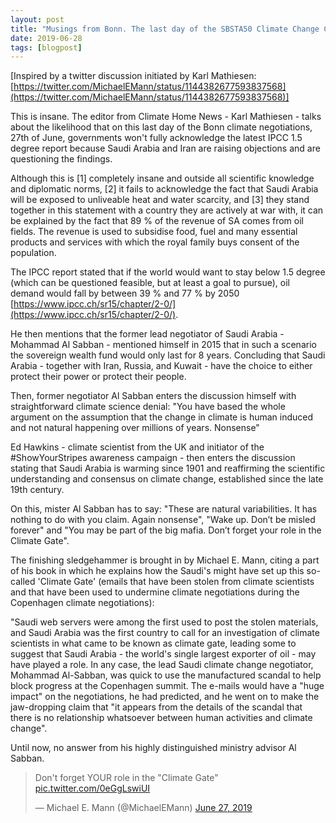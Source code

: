 ```yaml
---
layout: post
title: "Musings from Bonn. The last day of the SBSTA50 Climate Change Conference"
date: 2019-06-28
tags: [blogpost]
---
```


[Inspired by a twitter discussion initiated by Karl Mathiesen: [https://twitter.com/MichaelEMann/status/1144382677593837568](https://twitter.com/MichaelEMann/status/1144382677593837568)]

This is insane. The editor from Climate Home News - Karl Mathiesen - talks about the likelihood that on this last day of the Bonn climate negotiations, 27th of June, governments won't fully acknowledge the latest IPCC 1.5 degree report because Saudi Arabia and Iran are raising objections and are questioning the findings.

Although this is [1] completely insane and outside all scientific knowledge and diplomatic norms, [2] it fails to acknowledge the fact that Saudi Arabia will be exposed to unliveable heat and water scarcity, and [3] they stand together in this statement with a country they are actively at war with, it can be explained by the fact that 89 % of the revenue of SA comes from oil fields. The revenue is used to subsidise food, fuel and many essential products and services with which the royal family buys consent of the population.

The IPCC report stated that if the world would want to stay below 1.5 degree (which can be questioned feasible, but at least a goal to pursue), oil demand would fall by between 39 % and 77 % by 2050 [https://www.ipcc.ch/sr15/chapter/2-0/](https://www.ipcc.ch/sr15/chapter/2-0/).

He then mentions that the former lead negotiator of Saudi Arabia - Mohammad Al Sabban - mentioned himself in 2015 that in such a scenario the sovereign wealth fund would only last for 8 years. Concluding that Saudi Arabia - together with Iran, Russia, and Kuwait - have the choice to either protect their power or protect their people.

Then, former negotiator Al Sabban enters the discussion himself with straightforward climate science denial: "You have based the whole argument on the assumption that the change in climate is human induced and not natural happening over millions of years. Nonsense"

Ed Hawkins - climate scientist from the UK and initiator of the #ShowYourStripes awareness campaign - then enters the discussion stating that Saudi Arabia is warming since 1901 and reaffirming the scientific understanding and consensus on climate change, established since the late 19th century.

On this, mister Al Sabban has to say: "These are natural variabilities. It has nothing to do with you claim. Again nonsense", "Wake up. Don’t be misled forever" and "You may be part of the big mafia. Don’t forget your role in the Climate Gate".

The finishing sledgehammer is brought in by Michael E. Mann, citing a part of his book in which he explains how the Saudi's might have set up this so-called 'Climate Gate' (emails that have been stolen from climate scientists and that have been used to undermine climate negotiations during the Copenhagen climate negotiations):

"Saudi web servers were among the first used to post the stolen materials, and Saudi Arabia was the first country to call for an investigation of climate scientists in what came to be known as climate gate, leading some to suggest that Saudi Arabia - the world's single largest exporter of oil - may have played a role. In any case, the lead Saudi climate change negotiator, Mohammad Al-Sabban, was quick to use the manufactured scandal to help block progress at the Copenhagen summit. The e-mails would have a "huge impact" on the negotiations, he had predicted, and he went on to make the jaw-dropping claim that "it appears from the details of the scandal that there is no relationship whatsoever between human activities and climate change".

Until now, no answer from his highly distinguished ministry advisor Al Sabban.



<blockquote class="twitter-tweet"><p lang="en" dir="ltr">Don&#39;t forget YOUR role in the &quot;Climate Gate&quot; <a href="https://t.co/0eGgLswiUI">pic.twitter.com/0eGgLswiUI</a></p>&mdash; Michael E. Mann (@MichaelEMann) <a href="https://twitter.com/MichaelEMann/status/1144382677593837568?ref_src=twsrc%5Etfw">June 27, 2019</a></blockquote> <script async src="https://platform.twitter.com/widgets.js" charset="utf-8"></script>
